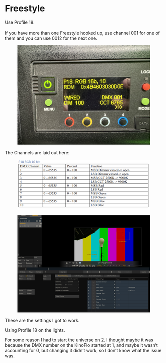 # Freestyle

Use Profile 18. \
\
If you have more than one Freestyle hooked up, use channel 001 for one of them and you can use 0012 for the next one.&#x20;

<figure><img src="../../../.gitbook/assets/IMG_3534 (1).jpeg" alt=""><figcaption></figcaption></figure>

The Channels are laid out here:

<figure><img src="../../../.gitbook/assets/image (4) (1) (1) (1) (1) (1) (1) (1) (1) (1) (1) (1).png" alt=""><figcaption></figcaption></figure>

<figure><img src="../../../.gitbook/assets/image (10) (1) (1) (1) (1).png" alt=""><figcaption></figcaption></figure>

These are the settings I got to work.&#x20;

Using Profile 18 on the lights.&#x20;

For some reason I had to start the universe on 2. I thought maybe it was because the DMX number on the KinoFlo started at 1, and maybe it wasn’t accounting for 0, but changing it didn’t work, so I don’t know what the issue was.
